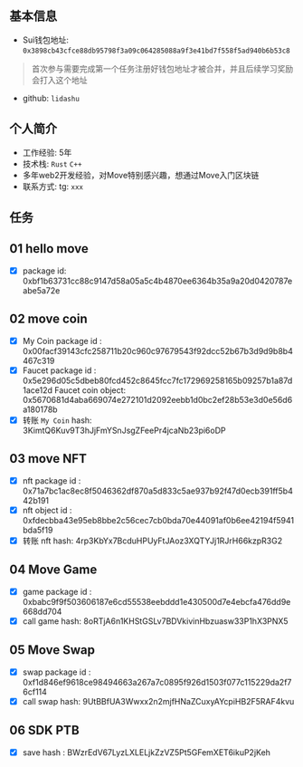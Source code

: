 ## 基本信息
- Sui钱包地址: `0x3898cb43cfce88db95798f3a09c064285088a9f3e41bd7f558f5ad940b6b53c8`
> 首次参与需要完成第一个任务注册好钱包地址才被合并，并且后续学习奖励会打入这个地址
- github: `lidashu`

## 个人简介
- 工作经验: 5年
- 技术栈: `Rust` `C++`
- 多年web2开发经验，对Move特别感兴趣，想通过Move入门区块链
- 联系方式: tg: `xxx` 

## 任务

##   01 hello move  
- [x] package id: 
     0xbf1b63731cc88c9147d58a05a5c4b4870ee6364b35a9a20d0420787eabe5a72e

##   02 move coin
- [x] My Coin package id : 0x00facf39143cfc258711b20c960c97679543f92dcc52b67b3d9d9b8b4467c319
- [x] Faucet package id : 0x5e296d05c5dbeb80fcd452c8645fcc7fc172969258165b09257b1a87d1ace12d
      Faucet coin object: 0x5670681d4aba669074e272101d2092eebb1d0bc2ef28b53e3d0e56d6a180178b
- [x] 转账 `My Coin` hash: 3KimtQ6Kuv9T3hJjFmYSnJsgZFeePr4jcaNb23pi6oDP

##   03 move NFT
- [x] nft package id : 0x71a7bc1ac8ec8f5046362df870a5d833c5ae937b92f47d0ecb391ff5b442b191
- [x] nft object id : 0xfdecbba43e95eb8bbe2c56cec7cb0bda70e44091af0b6ee42194f5941bda5f19
- [x] 转账 nft  hash: 4rp3KbYx7BcduHPUyFtJAoz3XQTYJj1RJrH66kzpR3G2

##   04 Move Game
- [x] game package id : 0xbabc9f9f503606187e6cd55538eebddd1e430500d7e4ebcfa476dd9e668dd704
- [x] call game hash: 8oRTjA6n1KHStGSLv7BDVkivinHbzuasw33P1hX3PNX5

##   05 Move Swap
- [x] swap package id : 0xf1d846ef9618ce98494663a267a7c0895f926d1503f077c115229da2f76cf114
- [x] call swap hash: 9UtBBfUA3Wwxx2n2mjfHNaZCuxyAYcpiHB2F5RAF4kvu

##   06 SDK PTB
- [x] save hash : BWzrEdV67LyzLXLELjkZzVZ5Pt5GFemXET6ikuP2jKeh
